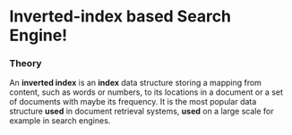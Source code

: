 
# Inverted-index based Search Engine!

### Theory
An **inverted index** is an **index** data structure storing a mapping from content, such as words or numbers, to its locations in a document or a set of documents with maybe its frequency. It is the most popular data structure **used** in document retrieval systems, **used** on a large scale for example in search engines.
